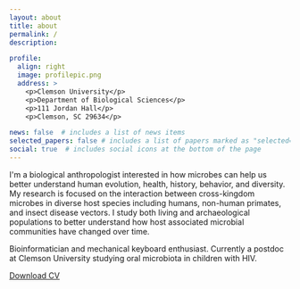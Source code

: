 ```yaml
---
layout: about
title: about
permalink: /
description:

profile:
  align: right
  image: profilepic.png
  address: >
    <p>Clemson University</p>
    <p>Department of Biological Sciences</p>
    <p>111 Jordan Hall</p>
    <p>Clemson, SC 29634</p>

news: false  # includes a list of news items
selected_papers: false # includes a list of papers marked as "selected={true}"
social: true  # includes social icons at the bottom of the page
---
```


I'm a biological anthropologist interested in how microbes can help us better understand human evolution, health, history, behavior, and diversity. My research is focused on the interaction between cross-kingdom microbes in diverse host species including humans, non-human primates, and insect disease vectors. I study both living and archaeological populations to better understand how host associated microbial communities have changed over time. 

Bioinformatician and mechanical keyboard enthusiast. Currently a postdoc at Clemson University studying oral microbiota in children with HIV.

[Download CV](assets/pdf/Mann_CV.pdf)
